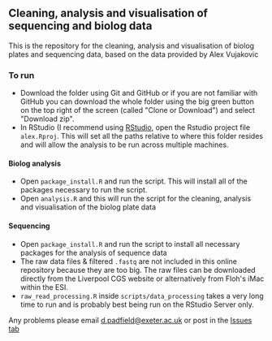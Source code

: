 ## Cleaning, analysis and visualisation of sequencing and biolog data

This is the repository for the cleaning, analysis and visualisation of biolog plates and sequencing data, based on the data provided by Alex Vujakovic

### To run

- Download the folder using Git and GitHub or if you are not familiar with GitHub you can download the whole folder using the big green button on the top right of the screen (called "Clone or Download") and select "Download zip".
- In RStudio (I recommend using [RStudio](https://www.rstudio.com/products/rstudio/download/), open the Rstudio project file `alex.Rproj`. This will set all the paths relative to where this folder resides and will allow the analysis to be run across multiple machines.

#### Biolog analysis

- Open `package_install.R` and run the script. This will install all of the packages necessary to run the script.
- Open `analysis.R` and this will run the script for the cleaning, analysis and visualisation of the biolog plate data

#### Sequencing

- Open `package_install.R` and run the script to install all necessary packages for the analysis of sequence data
- The raw data files & filtered `.fastq` are not included in this online repository because they are too big. The raw files can be downloaded directly from the Liverpool CGS website or alternatively from Floh's iMac within the ESI.
- `raw_read_processing.R` inside `scripts/data_processing` takes a very long time to run and is probably best being run on the RStudio Server only.

Any problems please email d.padfield@exeter.ac.uk or post in the [Issues tab](https://github.com/padpadpadpad/alex_biolog/issues)
